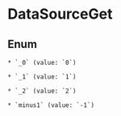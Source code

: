 
# DataSourceGet

## Enum


    * `_0` (value: `0`)

    * `_1` (value: `1`)

    * `_2` (value: `2`)

    * `minus1` (value: `-1`)



